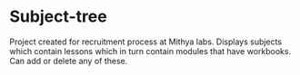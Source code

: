 # Subject-tree
Project created for recruitment process at Mithya labs. Displays subjects which contain lessons which in turn contain modules that have workbooks. Can add or delete any of these.
